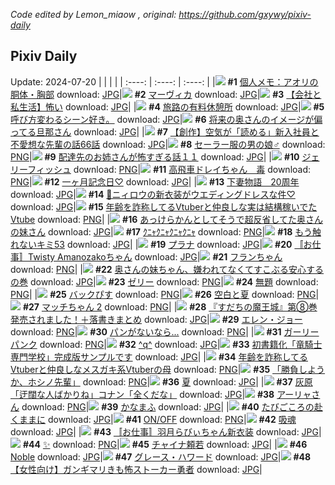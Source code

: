 *Code edited by Lemon_miaow , original: https://github.com/gxywy/pixiv-daily*
## Pixiv Daily 
Update: 2024-07-20
|      |      |      |
| :----: | :----: | :----: |
|![](https://pximg.lemonmiaow.xyz/c/240x480/img-master/img/2024/07/18/06/00/10/120630717_p0_master1200.jpg) **#1** [個人メモ：アオリの胴体・胸部](https://www.pixiv.net/artworks/120630717) download: [JPG](https://pximg.lemonmiaow.xyz/img-original/img/2024/07/18/06/00/10/120630717_p0.jpg)|![](https://pximg.lemonmiaow.xyz/c/240x480/img-master/img/2024/07/18/00/00/22/120624749_p0_master1200.jpg) **#2** [マーヴィカ](https://www.pixiv.net/artworks/120624749) download: [JPG](https://pximg.lemonmiaow.xyz/img-original/img/2024/07/18/00/00/22/120624749_p0.jpg)|![](https://pximg.lemonmiaow.xyz/c/240x480/img-master/img/2024/07/19/12/00/12/120661725_p0_master1200.jpg) **#3** [【会社と私生活】怖い](https://www.pixiv.net/artworks/120661725) download: [JPG](https://pximg.lemonmiaow.xyz/img-original/img/2024/07/19/12/00/12/120661725_p0.jpg)|
|![](https://pximg.lemonmiaow.xyz/c/240x480/img-master/img/2024/07/19/07/30/01/120658373_p0_master1200.jpg) **#4** [旅路の有料休憩所](https://www.pixiv.net/artworks/120658373) download: [JPG](https://pximg.lemonmiaow.xyz/img-original/img/2024/07/19/07/30/01/120658373_p0.jpg)|![](https://pximg.lemonmiaow.xyz/c/240x480/img-master/img/2024/07/18/06/48/21/120631090_p0_master1200.jpg) **#5** [呼び方変わるシーン好き。](https://www.pixiv.net/artworks/120631090) download: [JPG](https://pximg.lemonmiaow.xyz/img-original/img/2024/07/18/06/48/21/120631090_p0.jpg)|![](https://pximg.lemonmiaow.xyz/c/240x480/img-master/img/2024/07/18/00/28/02/120625211_p0_master1200.jpg) **#6** [将来の奥さんのイメージが偏ってる旦那さん](https://www.pixiv.net/artworks/120625211) download: [JPG](https://pximg.lemonmiaow.xyz/img-original/img/2024/07/18/00/28/02/120625211_p0.jpg)|
|![](https://pximg.lemonmiaow.xyz/c/240x480/img-master/img/2024/07/18/18/07/12/120641272_p0_master1200.jpg) **#7** [【創作】空気が「読める」新入社員と不愛想な先輩の話66話](https://www.pixiv.net/artworks/120641272) download: [JPG](https://pximg.lemonmiaow.xyz/img-original/img/2024/07/18/18/07/12/120641272_p0.jpg)|![](https://pximg.lemonmiaow.xyz/c/240x480/img-master/img/2024/07/18/11/54/20/120635002_p0_master1200.jpg) **#8** [セーラー服の男の娘♂](https://www.pixiv.net/artworks/120635002) download: [PNG](https://pximg.lemonmiaow.xyz/img-original/img/2024/07/18/11/54/20/120635002_p0.png)|![](https://pximg.lemonmiaow.xyz/c/240x480/img-master/img/2024/07/18/12/00/36/120635204_p0_master1200.jpg) **#9** [配達先のお姉さんが怖すぎる話１１](https://www.pixiv.net/artworks/120635204) download: [JPG](https://pximg.lemonmiaow.xyz/img-original/img/2024/07/18/12/00/36/120635204_p0.jpg)|
|![](https://pximg.lemonmiaow.xyz/c/240x480/img-master/img/2024/07/18/20/30/05/120644799_p0_master1200.jpg) **#10** [ジェリーフィッシュ](https://www.pixiv.net/artworks/120644799) download: [PNG](https://pximg.lemonmiaow.xyz/img-original/img/2024/07/18/20/30/05/120644799_p0.png)|![](https://pximg.lemonmiaow.xyz/c/240x480/img-master/img/2024/07/18/09/11/00/120632866_p0_master1200.jpg) **#11** [高飛車ドレイちゃん　毒](https://www.pixiv.net/artworks/120632866) download: [PNG](https://pximg.lemonmiaow.xyz/img-original/img/2024/07/18/09/11/00/120632866_p0.png)|![](https://pximg.lemonmiaow.xyz/c/240x480/img-master/img/2024/07/18/00/00/44/120624840_p0_master1200.jpg) **#12** [一ヶ月記念日♡](https://www.pixiv.net/artworks/120624840) download: [JPG](https://pximg.lemonmiaow.xyz/img-original/img/2024/07/18/00/00/44/120624840_p0.jpg)|
|![](https://pximg.lemonmiaow.xyz/c/240x480/img-master/img/2024/07/19/07/31/47/120658411_p0_master1200.jpg) **#13** [下妻物語　20周年](https://www.pixiv.net/artworks/120658411) download: [JPG](https://pximg.lemonmiaow.xyz/img-original/img/2024/07/19/07/31/47/120658411_p0.jpg)|![](https://pximg.lemonmiaow.xyz/c/240x480/img-master/img/2024/07/18/00/01/03/120624882_p0_master1200.jpg) **#14** [🙂ニィロウの新衣装がウエディングドレスな件♡](https://www.pixiv.net/artworks/120624882) download: [JPG](https://pximg.lemonmiaow.xyz/img-original/img/2024/07/18/00/01/03/120624882_p0.jpg)|![](https://pximg.lemonmiaow.xyz/c/240x480/img-master/img/2024/07/18/21/03/16/120645777_p0_master1200.jpg) **#15** [年齢を詐称してるVtuberと仲良しな実は結構稼いでたVtube](https://www.pixiv.net/artworks/120645777) download: [PNG](https://pximg.lemonmiaow.xyz/img-original/img/2024/07/18/21/03/16/120645777_p0.png)|
|![](https://pximg.lemonmiaow.xyz/c/240x480/img-master/img/2024/07/19/00/06/11/120651804_p0_master1200.jpg) **#16** [あっけらかんとしてそうで超反省してた奥さんの妹さん](https://www.pixiv.net/artworks/120651804) download: [JPG](https://pximg.lemonmiaow.xyz/img-original/img/2024/07/19/00/06/11/120651804_p0.jpg)|![](https://pximg.lemonmiaow.xyz/c/240x480/img-master/img/2024/07/18/23/46/02/120650909_master1200.jpg) **#17** [ｸﾆｬｸﾆｬｸﾆｬｸﾆｬ](https://www.pixiv.net/artworks/120650909) download: [PNG](https://pximg.lemonmiaow.xyz/img-original/img/2024/07/18/23/46/02/120650909.png)|![](https://pximg.lemonmiaow.xyz/c/240x480/img-master/img/2024/07/18/22/10/08/120647906_p0_master1200.jpg) **#18** [もう触れないキミ53](https://www.pixiv.net/artworks/120647906) download: [JPG](https://pximg.lemonmiaow.xyz/img-original/img/2024/07/18/22/10/08/120647906_p0.jpg)|
|![](https://pximg.lemonmiaow.xyz/c/240x480/img-master/img/2024/07/18/00/00/24/120624756_p0_master1200.jpg) **#19** [プラナ](https://www.pixiv.net/artworks/120624756) download: [JPG](https://pximg.lemonmiaow.xyz/img-original/img/2024/07/18/00/00/24/120624756_p0.jpg)|![](https://pximg.lemonmiaow.xyz/c/240x480/img-master/img/2024/07/18/03/09/54/120628989_p0_master1200.jpg) **#20** [〚お仕事〛Twisty Amanozakoちゃん](https://www.pixiv.net/artworks/120628989) download: [JPG](https://pximg.lemonmiaow.xyz/img-original/img/2024/07/18/03/09/54/120628989_p0.jpg)|![](https://pximg.lemonmiaow.xyz/c/240x480/img-master/img/2024/07/18/00/02/01/120624971_p0_master1200.jpg) **#21** [フランちゃん](https://www.pixiv.net/artworks/120624971) download: [PNG](https://pximg.lemonmiaow.xyz/img-original/img/2024/07/18/00/02/01/120624971_p0.png)|
|![](https://pximg.lemonmiaow.xyz/c/240x480/img-master/img/2024/07/19/20/07/08/120671220_p0_master1200.jpg) **#22** [奥さんの妹ちゃん、嫌われてなくてすこぶる安心するの巻](https://www.pixiv.net/artworks/120671220) download: [JPG](https://pximg.lemonmiaow.xyz/img-original/img/2024/07/19/20/07/08/120671220_p0.jpg)|![](https://pximg.lemonmiaow.xyz/c/240x480/img-master/img/2024/07/19/20/30/03/120671825_p0_master1200.jpg) **#23** [ゼリー](https://www.pixiv.net/artworks/120671825) download: [PNG](https://pximg.lemonmiaow.xyz/img-original/img/2024/07/19/20/30/03/120671825_p0.png)|![](https://pximg.lemonmiaow.xyz/c/240x480/img-master/img/2024/07/18/21/00/59/120645705_p0_master1200.jpg) **#24** [無題](https://www.pixiv.net/artworks/120645705) download: [PNG](https://pximg.lemonmiaow.xyz/img-original/img/2024/07/18/21/00/59/120645705_p0.png)|
|![](https://pximg.lemonmiaow.xyz/c/240x480/img-master/img/2024/07/18/12/10/24/120635362_p0_master1200.jpg) **#25** [バックぴす](https://www.pixiv.net/artworks/120635362) download: [PNG](https://pximg.lemonmiaow.xyz/img-original/img/2024/07/18/12/10/24/120635362_p0.png)|![](https://pximg.lemonmiaow.xyz/c/240x480/img-master/img/2024/07/19/19/30/12/120670172_p0_master1200.jpg) **#26** [空白と夏](https://www.pixiv.net/artworks/120670172) download: [PNG](https://pximg.lemonmiaow.xyz/img-original/img/2024/07/19/19/30/12/120670172_p0.png)|![](https://pximg.lemonmiaow.xyz/c/240x480/img-master/img/2024/07/18/02/06/32/120627990_p0_master1200.jpg) **#27** [マッチちゃん 2](https://www.pixiv.net/artworks/120627990) download: [PNG](https://pximg.lemonmiaow.xyz/img-original/img/2024/07/18/02/06/32/120627990_p0.png)|
|![](https://pximg.lemonmiaow.xyz/c/240x480/img-master/img/2024/07/18/00/03/16/120625056_p0_master1200.jpg) **#28** [『すだちの魔王城』第⑧巻発売されました！＋落書きまとめ](https://www.pixiv.net/artworks/120625056) download: [JPG](https://pximg.lemonmiaow.xyz/img-original/img/2024/07/18/00/03/16/120625056_p0.jpg)|![](https://pximg.lemonmiaow.xyz/c/240x480/img-master/img/2024/07/18/18/27/23/120641712_p0_master1200.jpg) **#29** [エレン・ジョー](https://www.pixiv.net/artworks/120641712) download: [PNG](https://pximg.lemonmiaow.xyz/img-original/img/2024/07/18/18/27/23/120641712_p0.png)|![](https://pximg.lemonmiaow.xyz/c/240x480/img-master/img/2024/07/19/18/00/15/120667845_p0_master1200.jpg) **#30** [パンがないなら...](https://www.pixiv.net/artworks/120667845) download: [PNG](https://pximg.lemonmiaow.xyz/img-original/img/2024/07/19/18/00/15/120667845_p0.png)|
|![](https://pximg.lemonmiaow.xyz/c/240x480/img-master/img/2024/07/18/19/12/36/120642857_p0_master1200.jpg) **#31** [ガーリーパンク](https://www.pixiv.net/artworks/120642857) download: [PNG](https://pximg.lemonmiaow.xyz/img-original/img/2024/07/18/19/12/36/120642857_p0.png)|![](https://pximg.lemonmiaow.xyz/c/240x480/img-master/img/2024/07/18/20/36/23/120644968_p0_master1200.jpg) **#32** [^q^](https://www.pixiv.net/artworks/120644968) download: [JPG](https://pximg.lemonmiaow.xyz/img-original/img/2024/07/18/20/36/23/120644968_p0.jpg)|![](https://pximg.lemonmiaow.xyz/c/240x480/img-master/img/2024/07/19/13/27/26/120663074_p0_master1200.jpg) **#33** [初書籍化「竜騎士専門学校」完成版サンプルです](https://www.pixiv.net/artworks/120663074) download: [JPG](https://pximg.lemonmiaow.xyz/img-original/img/2024/07/19/13/27/26/120663074_p0.jpg)|
|![](https://pximg.lemonmiaow.xyz/c/240x480/img-master/img/2024/07/19/21/08/16/120673010_p0_master1200.jpg) **#34** [年齢を詐称してるVtuberと仲良しなメスガキ系Vtuberの母](https://www.pixiv.net/artworks/120673010) download: [PNG](https://pximg.lemonmiaow.xyz/img-original/img/2024/07/19/21/08/16/120673010_p0.png)|![](https://pximg.lemonmiaow.xyz/c/240x480/img-master/img/2024/07/18/21/59/00/120647446_p0_master1200.jpg) **#35** [「勝負しようか、ホシノ先輩」](https://www.pixiv.net/artworks/120647446) download: [PNG](https://pximg.lemonmiaow.xyz/img-original/img/2024/07/18/21/59/00/120647446_p0.png)|![](https://pximg.lemonmiaow.xyz/c/240x480/img-master/img/2024/07/19/00/00/08/120651334_p0_master1200.jpg) **#36** [夏](https://www.pixiv.net/artworks/120651334) download: [JPG](https://pximg.lemonmiaow.xyz/img-original/img/2024/07/19/00/00/08/120651334_p0.jpg)|
|![](https://pximg.lemonmiaow.xyz/c/240x480/img-master/img/2024/07/19/17/45/31/120667514_p0_master1200.jpg) **#37** [灰原「迂闊な人ばかりね」コナン「全くだな」](https://www.pixiv.net/artworks/120667514) download: [JPG](https://pximg.lemonmiaow.xyz/img-original/img/2024/07/19/17/45/31/120667514_p0.jpg)|![](https://pximg.lemonmiaow.xyz/c/240x480/img-master/img/2024/07/19/00/02/41/120651659_p0_master1200.jpg) **#38** [アーリャさん](https://www.pixiv.net/artworks/120651659) download: [PNG](https://pximg.lemonmiaow.xyz/img-original/img/2024/07/19/00/02/41/120651659_p0.png)|![](https://pximg.lemonmiaow.xyz/c/240x480/img-master/img/2024/07/18/22/08/16/120647847_p0_master1200.jpg) **#39** [かなまふ](https://www.pixiv.net/artworks/120647847) download: [JPG](https://pximg.lemonmiaow.xyz/img-original/img/2024/07/18/22/08/16/120647847_p0.jpg)|
|![](https://pximg.lemonmiaow.xyz/c/240x480/img-master/img/2024/07/19/18/55/08/120669227_p0_master1200.jpg) **#40** [たびごころの赴くままに](https://www.pixiv.net/artworks/120669227) download: [JPG](https://pximg.lemonmiaow.xyz/img-original/img/2024/07/19/18/55/08/120669227_p0.jpg)|![](https://pximg.lemonmiaow.xyz/c/240x480/img-master/img/2024/07/18/07/40/42/120631859_p0_master1200.jpg) **#41** [ON/OFF](https://www.pixiv.net/artworks/120631859) download: [PNG](https://pximg.lemonmiaow.xyz/img-original/img/2024/07/18/07/40/42/120631859_p0.png)|![](https://pximg.lemonmiaow.xyz/c/240x480/img-master/img/2024/07/19/07/04/25/120658081_p0_master1200.jpg) **#42** [吸魂](https://www.pixiv.net/artworks/120658081) download: [JPG](https://pximg.lemonmiaow.xyz/img-original/img/2024/07/19/07/04/25/120658081_p0.jpg)|
|![](https://pximg.lemonmiaow.xyz/c/240x480/img-master/img/2024/07/18/03/07/07/120628957_p0_master1200.jpg) **#43** [〚お仕事〛羽月らびぃちゃん新衣装](https://www.pixiv.net/artworks/120628957) download: [JPG](https://pximg.lemonmiaow.xyz/img-original/img/2024/07/18/03/07/07/120628957_p0.jpg)|![](https://pximg.lemonmiaow.xyz/c/240x480/img-master/img/2024/07/18/02/43/42/120628621_p0_master1200.jpg) **#44** [✨](https://www.pixiv.net/artworks/120628621) download: [PNG](https://pximg.lemonmiaow.xyz/img-original/img/2024/07/18/02/43/42/120628621_p0.png)|![](https://pximg.lemonmiaow.xyz/c/240x480/img-master/img/2024/07/18/00/52/08/120626504_p0_master1200.jpg) **#45** [チャイナ頼若](https://www.pixiv.net/artworks/120626504) download: [JPG](https://pximg.lemonmiaow.xyz/img-original/img/2024/07/18/00/52/08/120626504_p0.jpg)|
|![](https://pximg.lemonmiaow.xyz/c/240x480/img-master/img/2024/07/19/00/00/03/120651309_p0_master1200.jpg) **#46** [Noble](https://www.pixiv.net/artworks/120651309) download: [JPG](https://pximg.lemonmiaow.xyz/img-original/img/2024/07/19/00/00/03/120651309_p0.jpg)|![](https://pximg.lemonmiaow.xyz/c/240x480/img-master/img/2024/07/18/16/33/01/120639298_p0_master1200.jpg) **#47** [グレース・ハワード](https://www.pixiv.net/artworks/120639298) download: [JPG](https://pximg.lemonmiaow.xyz/img-original/img/2024/07/18/16/33/01/120639298_p0.jpg)|![](https://pximg.lemonmiaow.xyz/c/240x480/img-master/img/2024/07/19/14/54/21/120652769_p0_master1200.jpg) **#48** [【女性向け】ガンギマリきも怖ストーカー勇者](https://www.pixiv.net/artworks/120652769) download: [JPG](https://pximg.lemonmiaow.xyz/img-original/img/2024/07/19/14/54/21/120652769_p0.jpg)|
